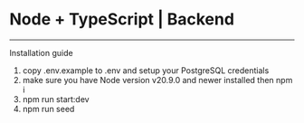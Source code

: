 # Node + TypeScript  | Backend

***
 Installation guide

1. copy .env.example to .env and setup your PostgreSQL credentials
2. make sure you have Node version v20.9.0 and newer installed then npm i
3. npm run start:dev
4. npm run seed

